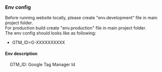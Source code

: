 ### Env config
Before running website locally, please create "env.development" file in main project folder.<br>
For production build create "env.production" file in main project folder.<br>
The env config should looks like as following:

* GTM_ID=G-XXXXXXXXXX

#### Env description
&nbsp;&nbsp;&nbsp;&nbsp;GTM_ID: Google Tag Manager Id
